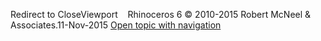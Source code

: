 ---
---

Redirect to CloseViewport&#160;
&#160;
Rhinoceros 6 © 2010-2015 Robert McNeel &amp; Associates.11-Nov-2015
 [Open topic with navigation](closeviewport.html) 

